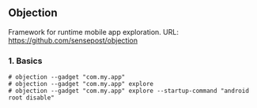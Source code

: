 ## Objection

Framework for runtime mobile app exploration.
URL: https://github.com/sensepost/objection

### 1. Basics

```
# objection --gadget "com.my.app"
# objection --gadget "com.my.app" explore
# objection --gadget "com.my.app" explore --startup-command "android root disable"
```
